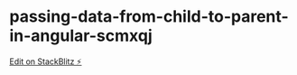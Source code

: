 # passing-data-from-child-to-parent-in-angular-scmxqj

[Edit on StackBlitz ⚡️](https://stackblitz.com/edit/passing-data-from-child-to-parent-in-angular-scmxqj)